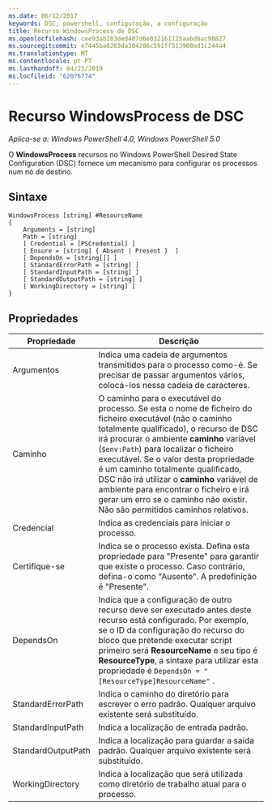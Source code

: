 ```yaml
---
ms.date: 06/12/2017
keywords: DSC, powershell, configuração, a configuração
title: Recurso WindowsProcess de DSC
ms.openlocfilehash: cee93ab283ded407d6e032161125aa6d6ac98827
ms.sourcegitcommit: e7445ba8203da304286c591ff513900ad1c244a4
ms.translationtype: MT
ms.contentlocale: pt-PT
ms.lasthandoff: 04/23/2019
ms.locfileid: "62076774"
---
```

# <a name="dsc-windowsprocess-resource"></a>Recurso WindowsProcess de DSC

_Aplica-se a: Windows PowerShell 4.0, Windows PowerShell 5.0_

O **WindowsProcess** recursos no Windows PowerShell Desired State Configuration (DSC) fornece um mecanismo para configurar os processos num nó de destino.

## <a name="syntax"></a>Sintaxe

```
WindowsProcess [string] #ResourceName
{
    Arguments = [string]
    Path = [string]
    [ Credential = [PSCredential] ]
    [ Ensure = [string] { Absent | Present }  ]
    [ DependsOn = [string[]] ]
    [ StandardErrorPath = [string] ]
    [ StandardInputPath = [string] ]
    [ StandardOutputPath = [string] ]
    [ WorkingDirectory = [string] ]
}
```

## <a name="properties"></a>Propriedades

| Propriedade | Descrição |
| --- | --- |
| Argumentos| Indica uma cadeia de argumentos transmitidos para o processo como-é. Se precisar de passar argumentos vários, colocá-los nessa cadeia de caracteres.|
| Caminho| O caminho para o executável do processo. Se esta o nome de ficheiro do ficheiro executável (não o caminho totalmente qualificado), o recurso de DSC irá procurar o ambiente **caminho** variável (`$env:Path`) para localizar o ficheiro executável. Se o valor desta propriedade é um caminho totalmente qualificado, DSC não irá utilizar o **caminho** variável de ambiente para encontrar o ficheiro e irá gerar um erro se o caminho não existir. Não são permitidos caminhos relativos.|
| Credencial| Indica as credenciais para iniciar o processo.|
| Certifique-se| Indica se o processo exista. Defina esta propriedade para "Presente" para garantir que existe o processo. Caso contrário, defina-o como "Ausente". A predefinição é "Presente".|
| DependsOn | Indica que a configuração de outro recurso deve ser executado antes deste recurso está configurado. Por exemplo, se o ID da configuração do recurso do bloco que pretende executar script primeiro será **ResourceName** e seu tipo é **ResourceType**, a sintaxe para utilizar esta propriedade é `DependsOn = "[ResourceType]ResourceName"` .|
| StandardErrorPath| Indica o caminho do diretório para escrever o erro padrão. Qualquer arquivo existente será substituído.|
| StandardInputPath| Indica a localização de entrada padrão.|
| StandardOutputPath| Indica a localização para guardar a saída padrão. Qualquer arquivo existente será substituído.|
| WorkingDirectory| Indica a localização que será utilizada como diretório de trabalho atual para o processo.|